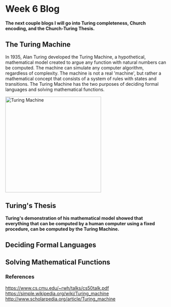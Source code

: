 # Week 6 Blog
**The next couple blogs I will go into Turing completeness, Church encoding, and the Church-Turing Thesis.**
## The Turing Machine
In 1935, Alan Turing developed the Turing Machine, a hypothetical, mathematical model created to argue any function with natural numbers can be computed. The machine can simulate any computer algorithm, regardless of complexity. The machine is not a real 'machine', but rather a mathematical concept that consists of a system of rules with states and transitions. The Turing Machine has the two purposes of deciding formal languages and solving mathematical functions. 

<img src="https://www.researchgate.net/profile/Jonathan_Bartlett3/publication/268093721/figure/fig1/AS:392036550234116@1470480205817/A-simple-Turing-Machine.png" alt="Turing Machine" class = "alignleft" width="300"/>

## Turing's Thesis
**Turing's demonstration of his mathematical model showed that everything that can be computed by a human computer using a fixed procedure, can be computed by the Turing Machine.**

## Deciding Formal Languages

## Solving Mathematical Functions


### References
https://www.cs.cmu.edu/~rwh/talks/cs50talk.pdf
https://simple.wikipedia.org/wiki/Turing_machine
http://www.scholarpedia.org/article/Turing_machine